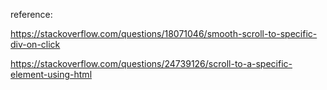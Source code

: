 reference:

https://stackoverflow.com/questions/18071046/smooth-scroll-to-specific-div-on-click

https://stackoverflow.com/questions/24739126/scroll-to-a-specific-element-using-html

